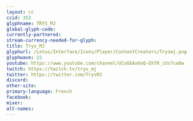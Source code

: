 ```yaml
---
layout: cc
ccid: 352
glyphname: TRYS_MJ
global-glyph-code:
currently-partnered:
stream-currency-needed-for-glyph:
title: Trys_MJ
glyphurl: /Lotus/Interface/Icons/Player/ContentCreators/Trysmj.png
glyphwave: 22
youtube: https://www.youtube.com/channel/UCuGEAx6oQ-Eh7R_cUs7ceOw
twitch: https://twitch.tv/trys_mj
twitter: https://twitter.com/TrysMJ
discord:
other-site:
primary-language: French
facebook:
mixer:
alt-names:
---
```

